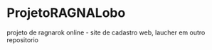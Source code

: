 # ProjetoRAGNALobo
 projeto de ragnarok online - site de cadastro web, laucher em outro repositorio
